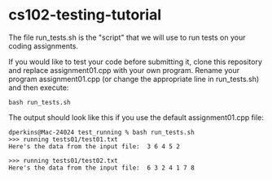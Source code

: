 # cs102-testing-tutorial

The file run_tests.sh is the "script" that we will use to run tests on your coding assignments. 

If you would like to test your code before submitting it, clone this repository and replace assignment01.cpp with your own program. Rename your program assignment01.cpp (or change the appropriate line in run_tests.sh) and then execute:

```
bash run_tests.sh
```

The output should look like this if you use the default assignment01.cpp file:

```
dperkins@Mac-24024 test_running % bash run_tests.sh
>>> running tests01/test01.txt
Here's the data from the input file:  3 6 4 5 2

>>> running tests01/test02.txt
Here's the data from the input file:  6 3 2 4 1 7 8
```

